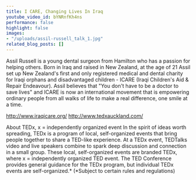 ```yaml
---
title: I CARE, Changing Lives In Iraq
youtube_video_id: bYNRnfKh4ns
performance: false
highlight: false
images:
- "/uploads/assil-russell_talk_1.jpg"
related_blog_posts: []
---
```


Assil Russell is a young dental surgeon from Hamilton who has a passion for helping others. Born in Iraq and raised in New Zealand, at the age of 21 Assil set up New Zealand's first and only registered medical and dental charity for Iraqi orphans and disadvantaged children - ICARE (Iraqi Children's Aid & Repair Endeavour). Assil believes that "You don't have to be a doctor to save lives" and ICARE is now an international movement that is empowering ordinary people from all walks of life to make a real difference, one smile at a time.

http://www.iraqicare.org/
http://www.tedxauckland.com/

About TEDx, x = independently organized event
In the spirit of ideas worth spreading, TEDx is a program of local, self-organized events that bring people together to share a TED-like experience. At a TEDx event, TEDTalks video and live speakers combine to spark deep discussion and connection in a small group. These local, self-organized events are branded TEDx, where x = independently organized TED event. The TED Conference provides general guidance for the TEDx program, but individual TEDx events are self-organized.* (*Subject to certain rules and regulations)
